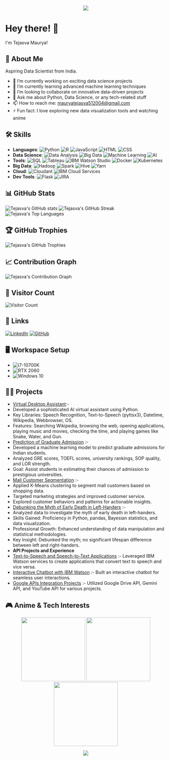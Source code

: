 <h1 align="center" style="color: #0077ff; text-shadow: 2px 2px 5px #87CEFA;">
    <img src="https://readme-typing-svg.herokuapp.com/?font=Righteous&size=35&center=true&vCenter=true&width=500&height=70&duration=4000&lines=Hi+There!+👋;+I'm+Tejasva+Maurya!;" />
</h1>

# Hey there! 👋

I'm Tejasva Maurya!

## 🚀 About Me
Aspiring Data Scientist from India.

- 🔭 I’m currently working on exciting data science projects
- 🌱 I’m currently learning advanced machine learning techniques
- 👯 I’m looking to collaborate on innovative data-driven projects
- 💬 Ask me about Python, Data Science, or any tech-related stuff
- 📫 How to reach me: [mauryatejasva512004@gmail.com](mailto:mauryatejasva512004@gmail.com)
- ⚡ Fun fact: I love exploring new data visualization tools and watching anime

## 🛠️ Skills
- **Languages**: ![Python](https://img.shields.io/badge/-Python-3776AB?style=flat-square&logo=python&logoColor=white) ![R](https://img.shields.io/badge/-R-276DC3?style=flat-square&logo=r&logoColor=white) ![JavaScript](https://img.shields.io/badge/-JavaScript-F7DF1E?style=flat-square&logo=javascript&logoColor=black) ![HTML](https://img.shields.io/badge/-HTML-E34F26?style=flat-square&logo=html5&logoColor=white) ![CSS](https://img.shields.io/badge/-CSS-1572B6?style=flat-square&logo=css3&logoColor=white)
- **Data Science**: ![Data Analysis](https://img.shields.io/badge/-Data%20Analysis-1D2C4C?style=flat-square&logo=databricks&logoColor=white) ![Big Data](https://img.shields.io/badge/-Big%20Data-FF6F00?style=flat-square&logo=apache-spark&logoColor=white) ![Machine Learning](https://img.shields.io/badge/-Machine%20Learning-007ACC?style=flat-square&logo=tensorflow&logoColor=white) ![AI](https://img.shields.io/badge/-AI-2C6BC5?style=flat-square&logo=ai&logoColor=white)
- **Tools**: ![SQL](https://img.shields.io/badge/-SQL-4479A1?style=flat-square&logo=postgresql&logoColor=white) ![Tableau](https://img.shields.io/badge/-Tableau-E97627?style=flat-square&logo=tableau&logoColor=white) ![IBM Watson Studio](https://img.shields.io/badge/-IBM%20Watson-0530AD?style=flat-square&logo=ibm&logoColor=white) ![Docker](https://img.shields.io/badge/-Docker-2496ED?style=flat-square&logo=docker&logoColor=white) ![Kubernetes](https://img.shields.io/badge/-Kubernetes-326CE5?style=flat-square&logo=kubernetes&logoColor=white)
- **Big Data**: ![Hadoop](https://img.shields.io/badge/-Hadoop-66CCFF?style=flat-square&logo=apache-hadoop&logoColor=black) ![Spark](https://img.shields.io/badge/-Spark-E25A1C?style=flat-square&logo=apache-spark&logoColor=white) ![Hive](https://img.shields.io/badge/-Hive-FDEE21?style=flat-square&logo=apache-hive&logoColor=black) ![Yarn](https://img.shields.io/badge/-Yarn-2C8EBB?style=flat-square&logo=yarn&logoColor=white)
- **Cloud**: ![Cloudant](https://img.shields.io/badge/-Cloudant-141D9E?style=flat-square&logo=ibm-cloud&logoColor=white) ![IBM Cloud Services](https://img.shields.io/badge/-IBM%20Cloud-1261FE?style=flat-square&logo=ibm-cloud&logoColor=white)
- **Dev Tools**: ![Flask](https://img.shields.io/badge/-Flask-000000?style=flat-square&logo=flask&logoColor=white) ![JIRA](https://img.shields.io/badge/-JIRA-0052CC?style=flat-square&logo=jira&logoColor=white)

## 📊 GitHub Stats
![Tejasva's GitHub stats](https://github-readme-stats.vercel.app/api?username=Tejasva-Maurya&show_icons=true&theme=radical)
![Tejasva's GitHub Streak](https://github-readme-streak-stats.herokuapp.com/?user=Tejasva-Maurya&theme=radical)
![Tejasva's Top Languages](https://github-readme-stats.vercel.app/api/top-langs/?username=Tejasva-Maurya&layout=compact&theme=radical)

## 🏆 GitHub Trophies
![Tejasva's GitHub Trophies](https://github-profile-trophy.vercel.app/?username=Tejasva-Maurya&theme=radical&no-frame=true&margin-w=15&margin-h=15)

## 📈 Contribution Graph
![Tejasva's Contribution Graph](https://github-readme-activity-graph.vercel.app/graph?username=Tejasva-Maurya&theme=redical)

## 🧮 Visitor Count
![Visitor Count](https://komarev.com/ghpvc/?username=Tejasva-Maurya&color=blueviolet&style=flat)

## 🔗 Links
[![LinkedIn](https://img.shields.io/badge/linkedin-0A66C2?style=for-the-badge&logo=linkedin&logoColor=white)](https://linkedin.com/in/tejasva-maurya)
[![GitHub](https://img.shields.io/badge/github-171515?style=for-the-badge&logo=github&logoColor=white)](https://github.com/Tejasva-Maurya)

## 🖥️ Workspace Setup
- ![i7-10700K](https://img.shields.io/badge/Intel-Core_i7_10th-0071C5?style=for-the-badge&logo=intel&logoColor=white)
- ![RTX 2060](https://img.shields.io/badge/NVIDIA-RTX_2060-76B900?style=for-the-badge&logo=nvidia&logoColor=white)
- ![Windows 10](https://img.shields.io/badge/Windows-10-0078D6?style=for-the-badge&logo=windows&logoColor=white)

## 🐱‍💻 Projects
- [Virtual Desktop Assistant](https://github.com/Tejasva-Maurya/virtual-desktop-assistant):-
- Developed a sophisticated AI virtual assistant using Python.
- Key Libraries: Speech Recognition, Text-to-Speech (pyttsx3), Datetime, Wikipedia, Webbrowser, OS.
- Features: Searching Wikipedia, browsing the web, opening applications, playing music and movies, checking the time, and playing games like Snake, Water, and Gun.
- [Prediction of Graduate Admission](https://github.com/Tejasva-Maurya/graduate-admission-prediction) :-
- Developed a machine learning model to predict graduate admissions for Indian students.
- Analyzed GRE scores, TOEFL scores, university rankings, SOP quality, and LOR strength.
- Goal: Assist students in estimating their chances of admission to prestigious universities.
- [Mall Customer Segmentation](https://github.com/Tejasva-Maurya/mall-customer-segmentation) :-
- Applied K-Means clustering to segment mall customers based on shopping data.
- Targeted marketing strategies and improved customer service.
- Explored customer behaviors and patterns for actionable insights.
- [Debunking the Myth of Early Death in Left-Handers](https://github.com/Tejasva-Maurya/left-handers-myth) :-
- Analyzed data to investigate the myth of early death in left-handers.
- Skills Gained: Proficiency in Python, pandas, Bayesian statistics, and data visualization.
- Professional Growth: Enhanced understanding of data manipulation and statistical methodologies.
- Key Insight: Debunked the myth; no significant lifespan difference between left and right-handers.
- **API Projects and Experience**
- [Text-to-Speech and Speech-to-Text Applications](https://github.com/Tejasva-Maurya/text-to-speech) :- Leveraged IBM Watson services to create applications that convert text to speech and vice versa.
- [Interactive Chatbot with IBM Watson](https://github.com/Tejasva-Maurya/chatbot-ibm-watson) :- Built an interactive chatbot for seamless user interactions.
- [Google APIs Integration Projects](https://github.com/Tejasva-Maurya/google-apis-integration) :- Utilized Google Drive API, Gemini API, and YouTube API for various projects.

## 🎮 Anime & Tech Interests
<p align="center">
  <img src="https://media.giphy.com/media/l3vR85PnGsBwu1PFK/giphy.gif" width="200" height="200" />
  <img src="https://media.giphy.com/media/xT9IgzoKnwFNmISR8I/giphy.gif" width="200" height="200" />
  <img src="https://media.giphy.com/media/3o6Zt6ML6BklcajjsA/giphy.gif" width="200" height="200" />
</p>

<p align="center">
  <img src="https://readme-typing-svg.herokuapp.com/?font=Righteous&size=24&center=true&vCenter=true&width=600&height=50&lines=Tech+Enthusiast+💻;AI+and+Data+Science+Lover+🤖;Anime+Fan+🖤;Always+Learning+New+Things+🚀" />
</p>
